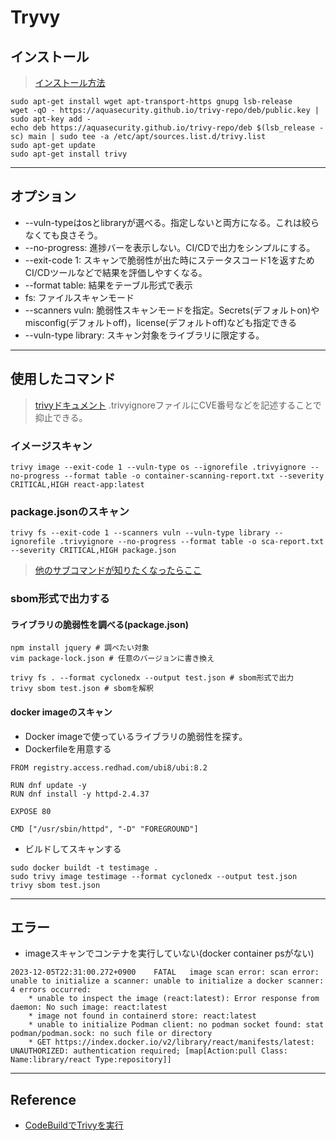 # Tryvy
## インストール
> [インストール方法](https://aquasecurity.github.io/trivy/v0.18.3/installation/)

```shell
sudo apt-get install wget apt-transport-https gnupg lsb-release
wget -qO - https://aquasecurity.github.io/trivy-repo/deb/public.key | sudo apt-key add -
echo deb https://aquasecurity.github.io/trivy-repo/deb $(lsb_release -sc) main | sudo tee -a /etc/apt/sources.list.d/trivy.list
sudo apt-get update
sudo apt-get install trivy
```
******


## オプション
- --vuln-typeはosとlibraryが選べる。指定しないと両方になる。これは絞らなくても良さそう。
- --no-progress: 進捗バーを表示しない。CI/CDで出力をシンプルにする。
- --exit-code 1: スキャンで脆弱性が出た時にステータスコード1を返すためCI/CDツールなどで結果を評価しやすくなる。
- --format table: 結果をテーブル形式で表示
- fs: ファイルスキャンモード
- --scanners vuln: 脆弱性スキャンモードを指定。Secrets(デフォルトon)やmisconfig(デフォルトoff)，license(デフォルトoff)なども指定できる
- --vuln-type library: スキャン対象をライブラリに限定する。
******


## 使用したコマンド
> [trivyドキュメント](https://aquasecurity.github.io/trivy/v0.22.0/)
> .trivyignoreファイルにCVE番号などを記述することで抑止できる。
### イメージスキャン

```shell
trivy image --exit-code 1 --vuln-type os --ignorefile .trivyignore --no-progress --format table -o container-scanning-report.txt --severity CRITICAL,HIGH react-app:latest
```
### package.jsonのスキャン

```shell
trivy fs --exit-code 1 --scanners vuln --vuln-type library --ignorefile .trivyignore --no-progress --format table -o sca-report.txt --severity CRITICAL,HIGH package.json
```
> [他のサブコマンドが知りたくなったらここ](https://aquasecurity.github.io/trivy/v0.22.0/getting-started/cli/)
### sbom形式で出力する
#### ライブラリの脆弱性を調べる(package.json)

```shell
npm install jquery # 調べたい対象
vim package-lock.json # 任意のバージョンに書き換え

trivy fs . --format cyclonedx --output test.json # sbom形式で出力
trivy sbom test.json # sbomを解釈
```
#### docker imageのスキャン

- Docker imageで使っているライブラリの脆弱性を探す。
- Dockerfileを用意する

```
FROM registry.access.redhad.com/ubi8/ubi:8.2

RUN dnf update -y
RUN dnf install -y httpd-2.4.37

EXPOSE 80

CMD ["/usr/sbin/httpd", "-D" "FOREGROUND"]
```

- ビルドしてスキャンする

```shell
sudo docker buildt -t testimage .
sudo trivy image testimage --format cyclonedx --output test.json
trivy sbom test.json
```
******


## エラー
- imageスキャンでコンテナを実行していない(docker container psがない)

```shell
2023-12-05T22:31:00.272+0900	FATAL	image scan error: scan error: unable to initialize a scanner: unable to initialize a docker scanner: 4 errors occurred:
	* unable to inspect the image (react:latest): Error response from daemon: No such image: react:latest
	* image not found in containerd store: react:latest
	* unable to initialize Podman client: no podman socket found: stat podman/podman.sock: no such file or directory
	* GET https://index.docker.io/v2/library/react/manifests/latest: UNAUTHORIZED: authentication required; [map[Action:pull Class: Name:library/react Type:repository]]
```
******


## Reference
- [CodeBuildでTrivyを実行](https://tukunen13.hatenablog.jp/entry/2021/12/20/000000)
